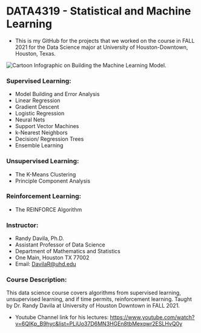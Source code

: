 # DATA4319 - Statistical and Machine Learning

- This is my GitHub for the projects that we worked on the course in FALL 2021 for the Data Science major at University of Houston-Downtown, Houston, Texas. 

![Cartoon Infographic on Building the Machine Learning Model.](https://miro.medium.com/max/2244/0*IT9aLhgbOVDkMNKM)


### Supervised Learning:
- Model Building and Error Analysis
- Linear Regression
- Gradient Descent
- Logistic Regression
- Neural Nets
- Support Vector Machines
- k-Nearest Neighbors
- Decision/ Regression Trees
- Ensemble Learning


### Unsupervised Learning: 
- The K-Means Clustering 
- Principle Component Analysis

### Reinforcement Learning:
- The REINFORCE Algorithm 

### Instructor:
- Randy Davila, Ph.D.
- Assistant Professor of Data Science
- Department of Mathematics and Statistics
- One Main, Houston TX 77002
- Email: DavilaR@uhd.edu

### Course Description:
This data science course covers algorithms from supervised learning, unsupervised learning, and if time permits, reinforcement learning. Taught by Dr. Randy Davila at University of Houston Downtown in FALL 2021.
- Youtube Channel link for his lectures: https://www.youtube.com/watch?v=6QlKp_B9hyc&list=PLiUo37D6MN3HGEn8tbMexqwr2ESLHvQ0y
